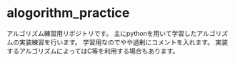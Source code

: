 # alogorithm_practice
アルゴリズム練習用リポジトリです。
主にpythonを用いて学習したアルゴリズムの実装練習を行います。
学習用なのでやや過剰にコメントを入れます。
実装するアルゴリズムによってはC等を利用する場合もあります。

